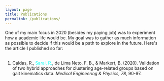 ```yaml
---
layout: page
title: Publications
permalink: /publications/
---
```


One of my main focus in 2020 (besides my paying job) was to experiment how a academic life would be. My goal was to gather as much information as possible to decide if this would be a path to explore in the future. Here's the article I published so far:
<br><br>
1. Caldas, R., <span style="color: #00fff5">Sarai, R.</span>, de Lima Neto, F. B., & Markert, B. (2020). Validation of two hybrid approaches for clustering age-related groups based on gait kinematics data. _Medical Engineering & Physics, 78_, 90-97.

